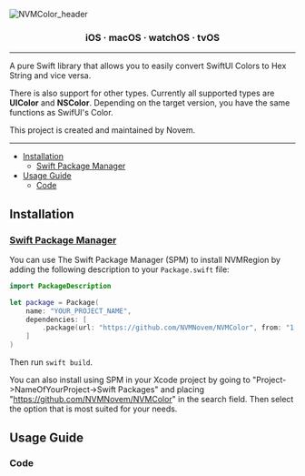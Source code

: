 ![NVMColor_header](https://user-images.githubusercontent.com/44820440/141615439-fc093b8e-4a88-4898-9e10-46ed760f76fc.png)

<h3 align="center">iOS · macOS · watchOS · tvOS</h3>

---

A pure Swift library that allows you to easily convert SwiftUI Colors to Hex String and vice versa.

There is also support for other types. 
Currently all supported types are **UIColor** and **NSColor**.
Depending on the target version, you have the same functions as SwifUI's Color.

This project is created and maintained by Novem.

---

- [Installation](#installation)
  - [Swift Package Manager](#swift-package-manager)
- [Usage Guide](#usage-guide)
  - [Code](#code)

## Installation

### [Swift Package Manager](https://swift.org/package-manager/)

You can use The Swift Package Manager (SPM) to install NVMRegion by adding the following description to your `Package.swift` file:

```swift
import PackageDescription

let package = Package(
    name: "YOUR_PROJECT_NAME",
    dependencies: [
        .package(url: "https://github.com/NVMNovem/NVMColor", from: "1.0.0"),
    ]
)
```
Then run `swift build`. 

You can also install using SPM in your Xcode project by going to 
"Project->NameOfYourProject->Swift Packages" and placing "https://github.com/NVMNovem/NVMColor" in the 
search field. Then select the option that is most suited for your needs.


## Usage Guide

### Code

